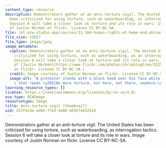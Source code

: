 ```yaml
---
content_type: resource
description: Demonstrators gather at an anti-torture vigil. The United States has
  been criticized for using torture, such as waterboarding, as interrogation tactics.
  Session 6 will take a closer look at torture and its role in wars. Image courtesy
  of Justin Norman on flickr. License CC BY-NC-SA.
file: /ol-ocw-studio-app/courses/11-164-human-rights-at-home-and-abroad-fall-2015/d33f4cdaee6b77e34a06a6927a432524_11-164f15-th.jpg
file_size: 12027
file_type: image/jpeg
image_metadata:
  caption: Demonstrators gather at an anti-torture vigil. The United States has been
    criticized for using torture, such as waterboarding, as an interrogation tactic.
    Session 6 will take a closer look at torture and its role in wars. (Image courtesy
    of [Justin Norman](https://www.flickr.com/photos/shriekingtree/5225175851/in/photostream/)
    on flickr. License CC BY-NC-SA.)
  credit: Image courtesy of Justin Norman on flickr. License CC BY-NC-SA.
  image-alt: "A protester stands with a black hood over his face while holding a sign\
    \ that reads \u201CNo more torture, not here, not there, nowhere.\u201D"
learning_resource_types: []
license: https://creativecommons.org/licenses/by-nc-sa/4.0/
ocw_type: OCWImage
resourcetype: Image
title: Anti-torture vigil (thumbnail)
uid: d33f4cda-ee6b-77e3-4a06-a6927a432524
---
```

Demonstrators gather at an anti-torture vigil. The United States has been criticized for using torture, such as waterboarding, as interrogation tactics. Session 6 will take a closer look at torture and its role in wars. Image courtesy of Justin Norman on flickr. License CC BY-NC-SA.